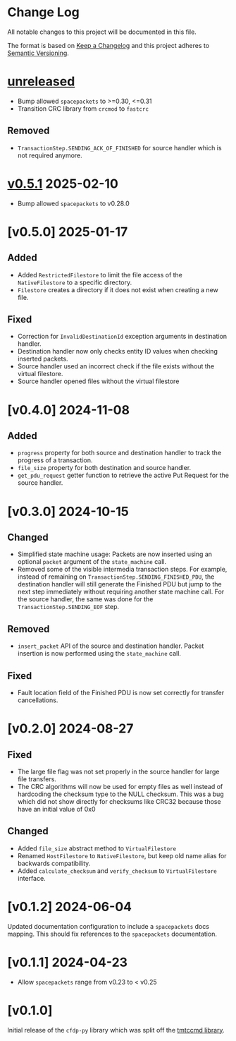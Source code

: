 Change Log
=======

All notable changes to this project will be documented in this file.

The format is based on [Keep a Changelog](http://keepachangelog.com/)
and this project adheres to [Semantic Versioning](http://semver.org/).

# [unreleased]

- Bump allowed `spacepackets` to >=0.30, <=0.31
- Transition CRC library from `crcmod` to `fastcrc`

## Removed

- `TransactionStep.SENDING_ACK_OF_FINISHED` for source handler which is not required anymore.

# [v0.5.1] 2025-02-10

- Bump allowed `spacepackets` to v0.28.0

# [v0.5.0] 2025-01-17

## Added

- Added `RestrictedFilestore` to limit the file access of the `NativeFilestore` to a specific
  directory.
- `Filestore` creates a directory if it does not exist when creating a new file.

## Fixed

- Correction for `InvalidDestinationId` exception arguments in destination handler.
- Destination handler now only checks entity ID values when checking inserted packets.
- Source handler used an incorrect check if the file exists without the virtual filestore.
- Source handler opened files without the virtual filestore

# [v0.4.0] 2024-11-08

## Added

- `progress` property for both source and destination handler to track the progress of a
  transaction.
- `file_size` property for both destination and source handler.
- `get_pdu_request` getter function to retrieve the active Put Request for the source handler.

# [v0.3.0] 2024-10-15

## Changed

- Simplified state machine usage: Packets are now inserted using an optional `packet` argument
  of the `state_machine` call.
- Removed some of the visible intermedia transaction steps. For example, instead of remaining
  on `TransactionStep.SENDING_FINISHED_PDU`, the destination handler will still generate the
  Finished PDU but jump to the next step immediately without requiring another state machine call.
  For the source handler, the same was done for the `TransactionStep.SENDING_EOF` step.

## Removed

- `insert_packet` API of the source and destination handler. Packet insertion is now performed
  using the `state_machine` call.

## Fixed

- Fault location field of the Finished PDU is now set correctly for transfer cancellations.

# [v0.2.0] 2024-08-27

## Fixed

- The large file flag was not set properly in the source handler for large file transfers.
- The CRC algorithms will now be used for empty files as well instead of hardcoding the
  checksum type to the NULL checksum. This was a bug which did not show directly for
  checksums like CRC32 because those have an initial value of 0x0

## Changed

- Added `file_size` abstract method to `VirtualFilestore`
- Renamed `HostFilestore` to `NativeFilestore`, but keep old name alias for backwards compatibility.
- Added `calculate_checksum` and `verify_checksum` to `VirtualFilestore` interface.

# [v0.1.2] 2024-06-04

Updated documentation configuration to include a `spacepackets` docs mapping. This
should fix references to the `spacepackets` documentation.

# [v0.1.1] 2024-04-23

- Allow `spacepackets` range from v0.23 to < v0.25

# [v0.1.0]

Initial release of the `cfdp-py` library which was split off the
[tmtccmd library](https://github.com/robamu-org/tmtccmd).

[unreleased]: https://github.com/us-irs/cfdp-py/compare/v0.5.0...HEAD
[v0.5.1]: https://github.com/us-irs/cfdp-py/compare/v0.5.0...v0.5.1
